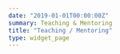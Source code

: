 ```yaml
---
date: "2019-01-01T00:00:00Z"
summary: Teaching & Mentoring
title: "Teaching / Mentoring"
type: widget_page
---
```

